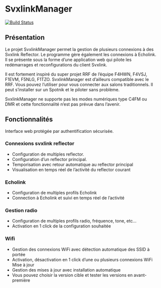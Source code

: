 # SvxlinkManager
[![Build Status](https://dev.azure.com/marcbat79/SvxlinkManager/_apis/build/status/SvxlinkManager-core-CI?repoName=marcbat%2Fsvxlinkmanager&branchName=develop)](https://dev.azure.com/marcbat79/SvxlinkManager/_build/latest?definitionId=8&repoName=marcbat%2Fsvxlinkmanager&branchName=develop)

## Présentation
Le projet SvxlinkManager permet la gestion de plusieurs connexions à des Svxlink Reflector. 
Le programme gère également les connexions à Echolink. 
Il se présente sous la forme d’une application web qui pilote les redémarrages et reconfigurations du client Svxlink. 

Il est fortement inspiré du super projet RRF de l’équipe F4HWN, F4VSJ, F1EVM, F5NLG, F1TZO. SvxlinkManager est d’ailleurs compatible avec le RRF. Vous pouvez l’utiliser pour vous connecter aux salons traditionnels. Il peut s’installer sur un Spotnik et le piloter sans problème.

SvxlinkManager ne supporte pas les modes numériques type C4FM ou DMR et cette fonctionnalité n’est pas prévue dans l’avenir. 

## Fonctionnalités

Interface web protégée par authentification sécurisée. 

### Connexions svxlink reflector
*	Configuration de multiples reflector.
*	Configuration d’un reflector principal.
*	Temporisation avec retour automatique au reflector principal
*	Visualisation en temps réel de l’activité du reflector courant

### Echolink
*	Configuration de multiples profils Echolink
*	Connection à Echolink et suivi en temps réel de l’activité

### Gestion radio
*	Configuration de multiples profils radio, fréquence, tone, etc…
*	Activation en 1 click de la configuration souhaitée

### Wifi
*	Gestion des connexions WiFi avec détection automatique des SSID à portée
*	Activation, désactivation en 1 click d’une ou plusieurs connexions WiFi
Mise à jour
*	Gestion des mises à jour avec installation automatique
*	Vous pouvez choisir la version cible et tester les versions en avant-première

